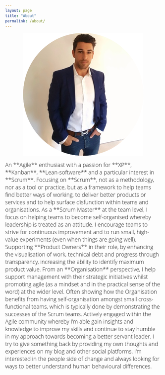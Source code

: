 ```yaml
---
layout: page
title: "About"
permalink: /about/
--- 
```

<p style="text-align:center;"><img src="/assets/images/about-me-profile.png"></p>

<span style="color:#00000; font-family: 'open sans'; font-size: 1em; font-size: 18px; font-weight: 200; hyphens: none;">
An **Agile** enthusiast with a passion for **XP**, **Kanban**, **Lean-software** and a particular interest in **Scrum**. Focusing on **Scrum**, not as a methodology, nor as a tool or practice, but as a framework to help teams find better ways of working, to deliver better products or services and to help surface disfunction within teams and organisations.

<span style="color:#00000; font-family: 'open sans'; font-size: 1em; font-size: 18px; font-weight: 200; hyphens: none;">
As a **Scrum Master** at the team level, I focus on helping teams to become self-organised whereby leadership is treated as an attitude. I encourage teams to strive for continuous improvement and to run small, high-value experiments (even when things are going well).

<span style="color:#00000; font-family: 'open sans'; font-size: 1em; font-size: 18px; font-weight: 200; hyphens: none;">
Supporting **Product Owners** in their role, by enhancing the visualisation of work, technical debt and progress through transparency, increasing the ability to identify maximum product value.

<span style="color:#00000; font-family: 'open sans'; font-size: 1em; font-size: 18px; font-weight: 200; hyphens: none;">
From an **Organisation** perspective, I help support management with their strategic initiatives whilst promoting agile (as a mindset and in the practical sense of the word) at the wider level. Often showing how the Organisation benefits from having self-organisation amongst small cross-functional teams, which is typically done by demonstrating the successes of the Scrum teams.

<span style="color:#00000; font-family: 'open sans'; font-size: 1em; font-size: 18px; font-weight: 200; hyphens: none;">
Actively engaged within the Agile community whereby I'm able gain insights and knowledge to improve my skills and continue to stay humble in my approach towards becoming a better servant leader. I try to give something back by providing my own thoughts and experiences on my blog and other social platforms. I'm interested in the people side of change and always looking for ways to better understand human behavioural differences. 

